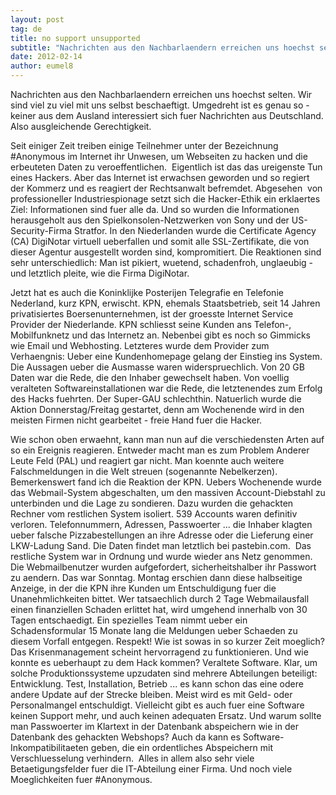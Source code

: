 ```yaml
---
layout: post
tag: de
title: no support unsupported
subtitle: "Nachrichten aus den Nachbarlaendern erreichen uns hoechst selten. Wir sind viel zu viel mit uns selbst beschaeftigt."
date: 2012-02-14
author: eumel8
---
```


<p>Nachrichten aus den Nachbarlaendern erreichen uns hoechst selten. Wir sind viel zu viel mit uns selbst beschaeftigt. Umgedreht ist es genau so - keiner aus dem Ausland interessiert sich fuer Nachrichten aus Deutschland. Also ausgleichende Gerechtigkeit.</p>
<p>Seit einiger Zeit treiben einige Teilnehmer unter der Bezeichnung #Anonymous im Internet ihr Unwesen, um Webseiten zu hacken und die erbeuteten Daten zu veroeffentlichen.  Eigentlich ist das das ureigenste Tun eines Hackers. Aber das Internet ist erwachsen geworden und so regiert der Kommerz und es reagiert der Rechtsanwalt befremdet. Abgesehen  von professioneller Industriespionage setzt sich die Hacker-Ethik ein erklaertes Ziel: Informationen sind fuer alle da. Und so wurden die Informationen herausgeholt aus den Spielkonsolen-Netzwerken von Sony und der US-Security-Firma Stratfor. In den Niederlanden wurde die Certificate Agency (CA) DigiNotar virtuell ueberfallen und somit alle SSL-Zertifikate, die von dieser Agentur ausgestellt worden sind, kompromitiert. Die Reaktionen sind sehr unterschiedlich: Man ist pikiert, wuetend, schadenfroh, unglaeubig - und letztlich pleite, wie die Firma DigiNotar.</p>
<p>Jetzt hat es auch die Koninklijke Posterijen Telegrafie en Telefonie Nederland, kurz KPN, erwischt. KPN, ehemals Staatsbetrieb, seit 14 Jahren privatisiertes Boersenunternehmen, ist der groesste Internet Service Provider der Niederlande. KPN schliesst seine Kunden ans Telefon-, Mobilfunknetz und das Internetz an. Nebenbei gibt es noch so Gimmicks wie Email und Webhosting. Letzteres wurde dem Provider zum Verhaengnis: Ueber eine Kundenhomepage gelang der Einstieg ins System. Die Aussagen ueber die Ausmasse waren widerspruechlich. Von 20 GB Daten war die Rede, die den Inhaber gewechselt haben. Von voellig veralteten Softwareinstallationen war die Rede, die letztenendes zum Erfolg des Hacks fuehrten. Der Super-GAU schlechthin. Natuerlich wurde die Aktion Donnerstag/Freitag gestartet, denn am Wochenende wird in den meisten Firmen nicht gearbeitet - freie Hand fuer die Hacker.</p>
<p>Wie schon oben erwaehnt, kann man nun auf die verschiedensten Arten auf so ein Ereignis reagieren. Entweder macht man es zum Problem Anderer Leute Feld (PAL) und reagiert gar nicht. Man koennte auch weitere Falschmeldungen in die Welt streuen (sogenannte Nebelkerzen). Bemerkenswert fand ich die Reaktion der KPN. Uebers Wochenende wurde das Webmail-System abgeschalten, um den massiven Account-Diebstahl zu unterbinden und die Lage zu sondieren. Dazu wurden die gehackten Rechner vom restlichen System isoliert. 539 Accounts waren definitiv verloren. Telefonnummern, Adressen, Passwoerter ... die Inhaber klagten ueber falsche Pizzabestellungen an ihre Adresse oder die Lieferung einer LKW-Ladung Sand. Die Daten findet man letztlich bei pastebin.com.  Das restliche System war in Ordnung und wurde wieder ans Netz genommen. Die Webmailbenutzer wurden aufgefordert, sicherheitshalber ihr Passwort zu aendern. Das war Sonntag. Montag erschien dann diese halbseitige Anzeige, in der die KPN ihre Kunden um Entschuldigung fuer die Unanehmlichkeiten bittet. Wer tatsaechlich durch 2 Tage Webmailausfall einen finanziellen Schaden erlittet hat, wird umgehend innerhalb von 30 Tagen entschaedigt. Ein spezielles Team nimmt ueber ein Schadensformular 15 Monate lang die Meldungen ueber Schaeden zu diesem Vorfall entgegen. Respekt! Wie ist sowas in so kurzer Zeit moeglich? Das Krisenmanagement scheint hervorragend zu funktionieren. Und wie konnte es ueberhaupt zu dem Hack kommen? Veraltete Software. Klar, um solche Produktionssysteme upzudaten sind mehrere Abteilungen beteiligt: Entwicklung. Test, Installation, Betrieb ... es kann schon das eine odere andere Update auf der Strecke bleiben. Meist wird es mit Geld- oder Personalmangel entschuldigt. Vielleicht gibt es auch fuer eine Software keinen Support mehr, und auch keinen adequaten Ersatz. Und warum sollte man Passwoerter im Klartext in der Datenbank abspeichern wie in der Datenbank des gehackten Webshops? Auch da kann es Software-Inkompatibilitaeten geben, die ein ordentliches Abspeichern mit Verschluesselung verhindern.  Alles in allem also sehr viele Betaetigungsfelder fuer die IT-Abteilung einer Firma. Und noch viele Moeglichkeiten fuer #Anonymous.</p>
